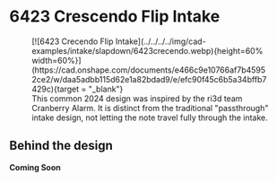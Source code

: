 <meta property="og:title" content="Intake CAD Example: 6423 Crescendo Flip Intake">
<meta property="og:type" content="website">
<meta property="og:url" content="https://www.frcdesign.org/cad-examples/intake/slapdown/examples/6423otb/">
<meta property="og:image" content="https://www.frcdesign.org/img/cad-examples/intake/slapdown/6423crecendo.webp">
<meta name="theme-color" content="#4CAE4F">
<meta name="twitter:card" content="summary_large_image">


# 6423 Crescendo Flip Intake

<figure markdown="span">
[![6423 Crecendo Flip Intake](../../../../img/cad-examples/intake/slapdown/6423crecendo.webp){height=60% width=60%}](https://cad.onshape.com/documents/e466c9e10766af7b45952ce2/w/daa5adbb115d62e1a82bdad9/e/efc90f45c6b5a34bffb7429c){target = "_blank"}
<figcaption>This common 2024 design was inspired by the ri3d team Cranberry Alarm. It is distinct from the traditional "passthrough" intake design, not letting the note travel fully through the intake. </figcaption>
</figure>


## Behind the design

**Coming Soon**


<br>